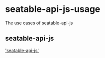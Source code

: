 # seatable-api-js-usage
The use cases of seatable-api-js

## seatable-api-js

['seatable-api-js'](https://github.com/seatable/seatable-api-js.git)
